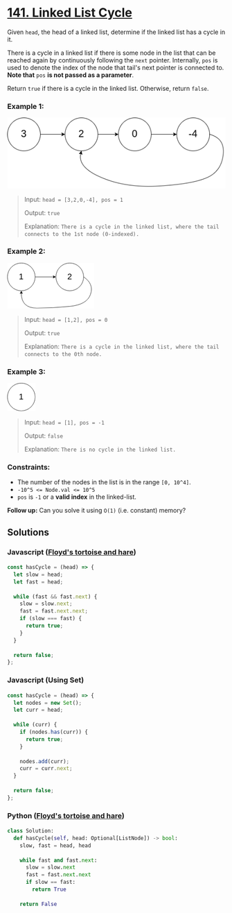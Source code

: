 # [141. Linked List Cycle](https://leetcode.com/problems/linked-list-cycle/description/)

Given `head`, the head of a linked list, determine if the linked list has a cycle in it.

There is a cycle in a linked list if there is some node in the list that can be reached again by continuously following the `next` pointer. Internally, `pos` is used to denote the index of the node that tail's next pointer is connected to. **Note that** `pos` **is not passed as a parameter**.

Return `true` if there is a cycle in the linked list. Otherwise, return `false`.


### Example 1:
![](./images/circularlinkedlist.png)
> Input: `head = [3,2,0,-4], pos = 1`
>
> Output: `true`
>
> Explanation: `There is a cycle in the linked list, where the tail connects to the 1st node (0-indexed).`


### Example 2:
![](./images/circularlinkedlist_test2.png)
> Input: `head = [1,2], pos = 0`
>
> Output: `true`
>
> Explanation: `There is a cycle in the linked list, where the tail connects to the 0th node.`


### Example 3:
![](./images/circularlinkedlist_test3.png)
> Input: `head = [1], pos = -1`
>
> Output: `false`
>
> Explanation: `There is no cycle in the linked list.`


### Constraints:
- The number of the nodes in the list is in the range `[0, 10^4]`.
- `-10^5 <= Node.val <= 10^5`
- `pos` is `-1` or a **valid index** in the linked-list.
 

**Follow up:** Can you solve it using `O(1)` (i.e. constant) memory?


## Solutions

### Javascript ([Floyd's tortoise and hare](https://en.wikipedia.org/wiki/Cycle_detection))
```javascript
const hasCycle = (head) => {
  let slow = head;
  let fast = head;

  while (fast && fast.next) {
    slow = slow.next;
    fast = fast.next.next;
    if (slow === fast) {
      return true;
    }
  }

  return false;
};
```

### Javascript (Using Set)
```javascript
const hasCycle = (head) => {
  let nodes = new Set();
  let curr = head;

  while (curr) {
    if (nodes.has(curr)) {
      return true;
    }

    nodes.add(curr);
    curr = curr.next;
  }

  return false;
};
```

### Python ([Floyd's tortoise and hare](https://en.wikipedia.org/wiki/Cycle_detection))
```python
class Solution:
  def hasCycle(self, head: Optional[ListNode]) -> bool:
    slow, fast = head, head

    while fast and fast.next:
      slow = slow.next
      fast = fast.next.next
      if slow == fast:
        return True
    
    return False
```